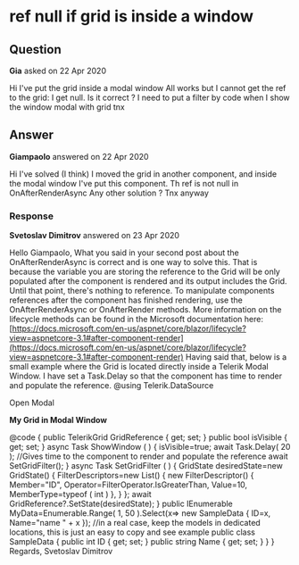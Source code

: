 # ref null if grid is inside a window

## Question

**Gia** asked on 22 Apr 2020

Hi I've put the grid inside a modal window All works but I cannot get the ref to the grid: I get null. Is it correct ? I need to put a filter by code when I show the window modal with grid tnx

## Answer

**Giampaolo** answered on 22 Apr 2020

Hi I've solved (I think) I moved the grid in another component, and inside the modal window I've put this component. Th ref is not null in OnAfterRenderAsync Any other solution ? Tnx anyway

### Response

**Svetoslav Dimitrov** answered on 23 Apr 2020

Hello Giampaolo, What you said in your second post about the OnAfterRenderAsync is correct and is one way to solve this. That is because the variable you are storing the reference to the Grid will be only populated after the component is rendered and its output includes the Grid. Until that point, there's nothing to reference. To manipulate components references after the component has finished rendering, use the OnAfterRenderAsync or OnAfterRender methods. More information on the lifecycle methods can be found in the Microsoft documentation here: [https://docs.microsoft.com/en-us/aspnet/core/blazor/lifecycle?view=aspnetcore-3.1#after-component-render](https://docs.microsoft.com/en-us/aspnet/core/blazor/lifecycle?view=aspnetcore-3.1#after-component-render) Having said that, below is a small example where the Grid is located directly inside a Telerik Modal Window. I have set a Task.Delay so that the component has time to render and populate the reference. @using Telerik.DataSource

<TelerikButton OnClick="@ShowWindow">Open Modal</TelerikButton>

<TelerikWindow Modal="true" Visible="@isVisible">
<WindowTitle>
<strong>My Grid in Modal Window</strong>
</WindowTitle>
<WindowContent>
<TelerikGrid Data="@MyData" @ref="GridReference" FilterMode="@GridFilterMode.FilterRow" Pageable="true" PageSize="10" Height="300px">
<GridColumns>
<GridColumn Field="@(nameof(SampleData.ID))">
</GridColumn>
<GridColumn Field="@(nameof(SampleData.Name))" Title="Employee Name">
</GridColumn>
</GridColumns>
</TelerikGrid>
</WindowContent>
<WindowActions>
<WindowAction Name="Minimize" />
<WindowAction Name="Maximize" />
<WindowAction Name="Close" />
</WindowActions>
</TelerikWindow>

@code { public TelerikGrid<SampleData> GridReference { get; set; } public bool isVisible { get; set; } async Task ShowWindow ( ) {
isVisible=true; await Task.Delay( 20 ); //Gives time to the component to render and populate the reference await SetGridFilter();
} async Task SetGridFilter ( ) {
GridState<SampleData> desiredState=new GridState<SampleData>()
{
FilterDescriptors=new List<FilterDescriptorBase>()
{ new FilterDescriptor() { Member="ID", Operator=FilterOperator.IsGreaterThan, Value=10, MemberType=typeof ( int ) },
}
}; await GridReference?.SetState(desiredState);
} public IEnumerable<SampleData> MyData=Enumerable.Range( 1, 50 ).Select(x=> new SampleData
{
ID=x,
Name="name " + x
}); //in a real case, keep the models in dedicated locations, this is just an easy to copy and see example public class SampleData { public int ID { get; set; } public string Name { get; set; }
}
} Regards, Svetoslav Dimitrov
